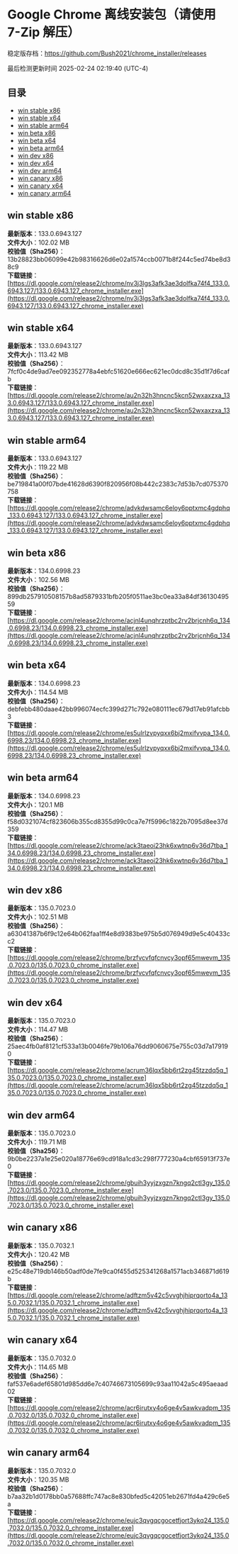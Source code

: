 # Google Chrome 离线安装包（请使用 7-Zip 解压）
稳定版存档：<https://github.com/Bush2021/chrome_installer/releases>

最后检测更新时间
2025-02-24 02:19:40 (UTC-4)

## 目录
* [win stable x86](https://github.com/Bush2021/chrome_installer?tab=readme-ov-file#win-stable-x86)
* [win stable x64](https://github.com/Bush2021/chrome_installer?tab=readme-ov-file#win-stable-x64)
* [win stable arm64](https://github.com/Bush2021/chrome_installer?tab=readme-ov-file#win-stable-arm64)
* [win beta x86](https://github.com/Bush2021/chrome_installer?tab=readme-ov-file#win-beta-x86)
* [win beta x64](https://github.com/Bush2021/chrome_installer?tab=readme-ov-file#win-beta-x64)
* [win beta arm64](https://github.com/Bush2021/chrome_installer?tab=readme-ov-file#win-beta-arm64)
* [win dev x86](https://github.com/Bush2021/chrome_installer?tab=readme-ov-file#win-dev-x86)
* [win dev x64](https://github.com/Bush2021/chrome_installer?tab=readme-ov-file#win-dev-x64)
* [win dev arm64](https://github.com/Bush2021/chrome_installer?tab=readme-ov-file#win-dev-arm64)
* [win canary x86](https://github.com/Bush2021/chrome_installer?tab=readme-ov-file#win-canary-x86)
* [win canary x64](https://github.com/Bush2021/chrome_installer?tab=readme-ov-file#win-canary-x64)
* [win canary arm64](https://github.com/Bush2021/chrome_installer?tab=readme-ov-file#win-canary-arm64)

## win stable x86
**最新版本**：133.0.6943.127  
**文件大小**：102.02 MB  
**校验值（Sha256）**：13b28823bb06099e42b98316626d6e02a1574ccb0071b8f244c5ed74be8d38c9  
**下载链接**：[https://dl.google.com/release2/chrome/nv3j3lgs3afk3ae3dolfka74f4_133.0.6943.127/133.0.6943.127_chrome_installer.exe](https://dl.google.com/release2/chrome/nv3j3lgs3afk3ae3dolfka74f4_133.0.6943.127/133.0.6943.127_chrome_installer.exe)  

## win stable x64
**最新版本**：133.0.6943.127  
**文件大小**：113.42 MB  
**校验值（Sha256）**：7fcf0c4de9ad7ee092352778a4ebfc51620e666ec621ec0dcd8c35d1f7d6cafb  
**下载链接**：[https://dl.google.com/release2/chrome/au2n32h3hncnc5kcn52wxaxzxa_133.0.6943.127/133.0.6943.127_chrome_installer.exe](https://dl.google.com/release2/chrome/au2n32h3hncnc5kcn52wxaxzxa_133.0.6943.127/133.0.6943.127_chrome_installer.exe)  

## win stable arm64
**最新版本**：133.0.6943.127  
**文件大小**：119.22 MB  
**校验值（Sha256）**：be719841a00f07bde41628d6390f820956f08b442c2383c7d53b7cd075370758  
**下载链接**：[https://dl.google.com/release2/chrome/advkdwsamc6eloy6pptxmc4gdphq_133.0.6943.127/133.0.6943.127_chrome_installer.exe](https://dl.google.com/release2/chrome/advkdwsamc6eloy6pptxmc4gdphq_133.0.6943.127/133.0.6943.127_chrome_installer.exe)  

## win beta x86
**最新版本**：134.0.6998.23  
**文件大小**：102.56 MB  
**校验值（Sha256）**：899db257910508157b8ad5879331bfb205f0511ae3bc0ea33a84df3613049559  
**下载链接**：[https://dl.google.com/release2/chrome/acjnl4unqhrzptbc2rv2brjcnh6q_134.0.6998.23/134.0.6998.23_chrome_installer.exe](https://dl.google.com/release2/chrome/acjnl4unqhrzptbc2rv2brjcnh6q_134.0.6998.23/134.0.6998.23_chrome_installer.exe)  

## win beta x64
**最新版本**：134.0.6998.23  
**文件大小**：114.54 MB  
**校验值（Sha256）**：debfebb480daae42bb996074ecfc399d271c792e080111ec679d17eb91afcbb3  
**下载链接**：[https://dl.google.com/release2/chrome/es5ulrlzvpyqxx6bj2mxifvvpa_134.0.6998.23/134.0.6998.23_chrome_installer.exe](https://dl.google.com/release2/chrome/es5ulrlzvpyqxx6bj2mxifvvpa_134.0.6998.23/134.0.6998.23_chrome_installer.exe)  

## win beta arm64
**最新版本**：134.0.6998.23  
**文件大小**：120.1 MB  
**校验值（Sha256）**：f58d0321074cf823606b355cd8355d99c0ca7e7f5996c1822b7095d8ee37d359  
**下载链接**：[https://dl.google.com/release2/chrome/ack3taeoi23hk6xwtnp6v36d7tba_134.0.6998.23/134.0.6998.23_chrome_installer.exe](https://dl.google.com/release2/chrome/ack3taeoi23hk6xwtnp6v36d7tba_134.0.6998.23/134.0.6998.23_chrome_installer.exe)  

## win dev x86
**最新版本**：135.0.7023.0  
**文件大小**：102.51 MB  
**校验值（Sha256）**：a63041387b6f9c12e64b062faa1ff4e8d9383be975b5d076949d9e5c40433cc2  
**下载链接**：[https://dl.google.com/release2/chrome/brzfvcvfqfcnvcy3opf65mwevm_135.0.7023.0/135.0.7023.0_chrome_installer.exe](https://dl.google.com/release2/chrome/brzfvcvfqfcnvcy3opf65mwevm_135.0.7023.0/135.0.7023.0_chrome_installer.exe)  

## win dev x64
**最新版本**：135.0.7023.0  
**文件大小**：114.47 MB  
**校验值（Sha256）**：25aec4fb0af8121cf533a13b0046fe79b106a76dd9060675e755c03d7a179190  
**下载链接**：[https://dl.google.com/release2/chrome/acrum36lqx5bb6rt2zg45tzzdq5q_135.0.7023.0/135.0.7023.0_chrome_installer.exe](https://dl.google.com/release2/chrome/acrum36lqx5bb6rt2zg45tzzdq5q_135.0.7023.0/135.0.7023.0_chrome_installer.exe)  

## win dev arm64
**最新版本**：135.0.7023.0  
**文件大小**：119.71 MB  
**校验值（Sha256）**：9b0be2237a1e25e020a18776e69cd918a1cd3c298f777230a4cbf65913f737e0  
**下载链接**：[https://dl.google.com/release2/chrome/gbuih3yyjzxgzn7kngq2ctl3gy_135.0.7023.0/135.0.7023.0_chrome_installer.exe](https://dl.google.com/release2/chrome/gbuih3yyjzxgzn7kngq2ctl3gy_135.0.7023.0/135.0.7023.0_chrome_installer.exe)  

## win canary x86
**最新版本**：135.0.7032.1  
**文件大小**：120.42 MB  
**校验值（Sha256）**：e25c48e719db146b50adf0de7fe9ca0f455d525341268a1571acb346871d619b  
**下载链接**：[https://dl.google.com/release2/chrome/adftzm5v42c5vvghjhiprqorto4a_135.0.7032.1/135.0.7032.1_chrome_installer.exe](https://dl.google.com/release2/chrome/adftzm5v42c5vvghjhiprqorto4a_135.0.7032.1/135.0.7032.1_chrome_installer.exe)  

## win canary x64
**最新版本**：135.0.7032.0  
**文件大小**：114.65 MB  
**校验值（Sha256）**：faf537e6adef65801d985dd6e7c40746673105699c93aa11042a5c495aeaad02  
**下载链接**：[https://dl.google.com/release2/chrome/acr6irutxy4o6ge4v5awkvadpm_135.0.7032.0/135.0.7032.0_chrome_installer.exe](https://dl.google.com/release2/chrome/acr6irutxy4o6ge4v5awkvadpm_135.0.7032.0/135.0.7032.0_chrome_installer.exe)  

## win canary arm64
**最新版本**：135.0.7032.0  
**文件大小**：120.35 MB  
**校验值（Sha256）**：b7aa32b1d0178bb0a57688ffc747ac8e830bfed5c42051eb2671fd4a429c6e5a  
**下载链接**：[https://dl.google.com/release2/chrome/eujc3qvgqcgocetfjort3ykq24_135.0.7032.0/135.0.7032.0_chrome_installer.exe](https://dl.google.com/release2/chrome/eujc3qvgqcgocetfjort3ykq24_135.0.7032.0/135.0.7032.0_chrome_installer.exe)  

